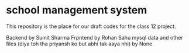 # school management system
This repository is the place for our draft codes for the class 12 project.

Backend by Sumit Sharma
Frpntend by Rohan Sahu
mysql data and other files (diya toh tha priyansh ko but abhi tak aaya nhi) by None

